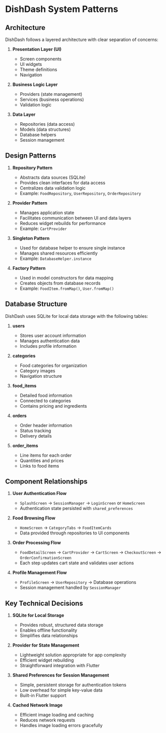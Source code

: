 # DishDash System Patterns

## Architecture

DishDash follows a layered architecture with clear separation of concerns:

1. **Presentation Layer (UI)**

   - Screen components
   - UI widgets
   - Theme definitions
   - Navigation

2. **Business Logic Layer**

   - Providers (state management)
   - Services (business operations)
   - Validation logic

3. **Data Layer**
   - Repositories (data access)
   - Models (data structures)
   - Database helpers
   - Session management

## Design Patterns

1. **Repository Pattern**

   - Abstracts data sources (SQLite)
   - Provides clean interfaces for data access
   - Centralizes data validation logic
   - Example: `FoodRepository`, `UserRepository`, `OrderRepository`

2. **Provider Pattern**

   - Manages application state
   - Facilitates communication between UI and data layers
   - Reduces widget rebuilds for performance
   - Example: `CartProvider`

3. **Singleton Pattern**

   - Used for database helper to ensure single instance
   - Manages shared resources efficiently
   - Example: `DatabaseHelper.instance`

4. **Factory Pattern**
   - Used in model constructors for data mapping
   - Creates objects from database records
   - Example: `FoodItem.fromMap()`, `User.fromMap()`

## Database Structure

DishDash uses SQLite for local data storage with the following tables:

1. **users**

   - Stores user account information
   - Manages authentication data
   - Includes profile information

2. **categories**

   - Food categories for organization
   - Category images
   - Navigation structure

3. **food_items**

   - Detailed food information
   - Connected to categories
   - Contains pricing and ingredients

4. **orders**

   - Order header information
   - Status tracking
   - Delivery details

5. **order_items**
   - Line items for each order
   - Quantities and prices
   - Links to food items

## Component Relationships

1. **User Authentication Flow**

   - `SplashScreen` → `SessionManager` → `LoginScreen` or `HomeScreen`
   - Authentication state persisted with `shared_preferences`

2. **Food Browsing Flow**

   - `HomeScreen` → `CategoryTabs` → `FoodItemCards`
   - Data provided through repositories to UI components

3. **Order Processing Flow**

   - `FoodDetailScreen` → `CartProvider` → `CartScreen` → `CheckoutScreen` → `OrderConfirmationScreen`
   - Each step updates cart state and validates user actions

4. **Profile Management Flow**
   - `ProfileScreen` → `UserRepository` → Database operations
   - Session management handled by `SessionManager`

## Key Technical Decisions

1. **SQLite for Local Storage**

   - Provides robust, structured data storage
   - Enables offline functionality
   - Simplifies data relationships

2. **Provider for State Management**

   - Lightweight solution appropriate for app complexity
   - Efficient widget rebuilding
   - Straightforward integration with Flutter

3. **Shared Preferences for Session Management**

   - Simple, persistent storage for authentication tokens
   - Low overhead for simple key-value data
   - Built-in Flutter support

4. **Cached Network Image**
   - Efficient image loading and caching
   - Reduces network requests
   - Handles image loading errors gracefully
